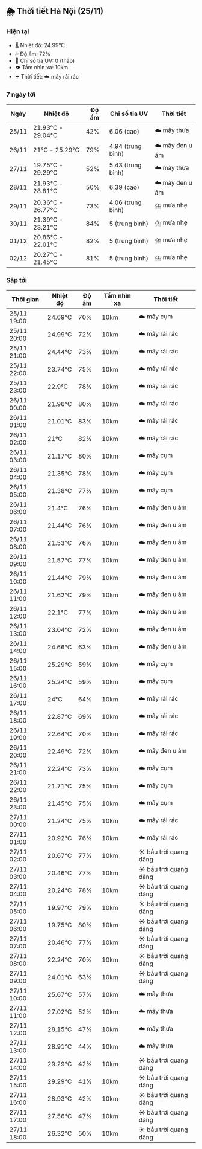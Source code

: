 ## 🌦️ Thời tiết Hà Nội (25/11)

### Hiện tại

- 🌡️ Nhiệt độ: 24.99℃
- 💦 Độ ẩm: 72%
- 🌟 Chỉ số tia UV: 0 (thấp)
- 👁️ Tầm nhìn xa: 10km
- ☂️ Thời tiết: ☁️ mây rải rác

### 7 ngày tới

| Ngày | Nhiệt độ | Độ ẩm | Chỉ số tia UV | Thời tiết |
| --- | --- | --- | --- | --- |
| 25/11 | 21.93℃ - 29.04℃ | 42% | 6.06 (cao) | ☁️ mây thưa |
| 26/11 | 21℃ - 25.29℃ | 79% | 4.94 (trung bình) | ☁️ mây đen u ám |
| 27/11 | 19.75℃ - 29.29℃ | 52% | 5.43 (trung bình) | ☁️ mây thưa |
| 28/11 | 21.93℃ - 28.81℃ | 50% | 6.39 (cao) | ☁️ mây đen u ám |
| 29/11 | 20.36℃ - 26.77℃ | 73% | 4.06 (trung bình) | ⛈️ mưa nhẹ |
| 30/11 | 21.39℃ - 23.21℃ | 84% | 5 (trung bình) | ⛈️ mưa nhẹ |
| 01/12 | 20.86℃ - 22.01℃ | 82% | 5 (trung bình) | ⛈️ mưa nhẹ |
| 02/12 | 20.27℃ - 21.45℃ | 81% | 5 (trung bình) | ⛈️ mưa nhẹ |

### Sắp tới

| Thời gian | Nhiệt độ | Độ ẩm | Tầm nhìn xa | Thời tiết |
| --- | --- | --- | --- | --- |
| 25/11 19:00 | 24.69℃ | 70% | 10km | ☁️ mây cụm |
| 25/11 20:00 | 24.99℃ | 72% | 10km | ☁️ mây rải rác |
| 25/11 21:00 | 24.44℃ | 73% | 10km | ☁️ mây rải rác |
| 25/11 22:00 | 23.74℃ | 75% | 10km | ☁️ mây rải rác |
| 25/11 23:00 | 22.9℃ | 78% | 10km | ☁️ mây rải rác |
| 26/11 00:00 | 21.96℃ | 80% | 10km | ☁️ mây rải rác |
| 26/11 01:00 | 21.01℃ | 83% | 10km | ☁️ mây rải rác |
| 26/11 02:00 | 21℃ | 82% | 10km | ☁️ mây rải rác |
| 26/11 03:00 | 21.17℃ | 80% | 10km | ☁️ mây cụm |
| 26/11 04:00 | 21.35℃ | 78% | 10km | ☁️ mây cụm |
| 26/11 05:00 | 21.38℃ | 77% | 10km | ☁️ mây cụm |
| 26/11 06:00 | 21.4℃ | 76% | 10km | ☁️ mây đen u ám |
| 26/11 07:00 | 21.44℃ | 76% | 10km | ☁️ mây đen u ám |
| 26/11 08:00 | 21.53℃ | 76% | 10km | ☁️ mây đen u ám |
| 26/11 09:00 | 21.57℃ | 77% | 10km | ☁️ mây đen u ám |
| 26/11 10:00 | 21.44℃ | 79% | 10km | ☁️ mây đen u ám |
| 26/11 11:00 | 21.62℃ | 79% | 10km | ☁️ mây đen u ám |
| 26/11 12:00 | 22.1℃ | 77% | 10km | ☁️ mây đen u ám |
| 26/11 13:00 | 23.04℃ | 72% | 10km | ☁️ mây đen u ám |
| 26/11 14:00 | 24.66℃ | 63% | 10km | ☁️ mây đen u ám |
| 26/11 15:00 | 25.29℃ | 59% | 10km | ☁️ mây cụm |
| 26/11 16:00 | 25.24℃ | 59% | 10km | ☁️ mây cụm |
| 26/11 17:00 | 24℃ | 64% | 10km | ☁️ mây rải rác |
| 26/11 18:00 | 22.87℃ | 69% | 10km | ☁️ mây rải rác |
| 26/11 19:00 | 22.64℃ | 70% | 10km | ☁️ mây rải rác |
| 26/11 20:00 | 22.49℃ | 72% | 10km | ☁️ mây đen u ám |
| 26/11 21:00 | 22.24℃ | 73% | 10km | ☁️ mây cụm |
| 26/11 22:00 | 21.71℃ | 75% | 10km | ☁️ mây cụm |
| 26/11 23:00 | 21.45℃ | 75% | 10km | ☁️ mây cụm |
| 27/11 00:00 | 21.24℃ | 75% | 10km | ☁️ mây rải rác |
| 27/11 01:00 | 20.92℃ | 76% | 10km | ☁️ mây rải rác |
| 27/11 02:00 | 20.67℃ | 77% | 10km | ☀️ bầu trời quang đãng |
| 27/11 03:00 | 20.46℃ | 77% | 10km | ☀️ bầu trời quang đãng |
| 27/11 04:00 | 20.24℃ | 78% | 10km | ☀️ bầu trời quang đãng |
| 27/11 05:00 | 19.97℃ | 79% | 10km | ☀️ bầu trời quang đãng |
| 27/11 06:00 | 19.75℃ | 80% | 10km | ☀️ bầu trời quang đãng |
| 27/11 07:00 | 20.46℃ | 77% | 10km | ☀️ bầu trời quang đãng |
| 27/11 08:00 | 22.24℃ | 70% | 10km | ☀️ bầu trời quang đãng |
| 27/11 09:00 | 24.01℃ | 63% | 10km | ☀️ bầu trời quang đãng |
| 27/11 10:00 | 25.67℃ | 57% | 10km | ☁️ mây thưa |
| 27/11 11:00 | 27.02℃ | 52% | 10km | ☁️ mây thưa |
| 27/11 12:00 | 28.15℃ | 47% | 10km | ☁️ mây thưa |
| 27/11 13:00 | 28.91℃ | 44% | 10km | ☁️ mây thưa |
| 27/11 14:00 | 29.29℃ | 42% | 10km | ☀️ bầu trời quang đãng |
| 27/11 15:00 | 29.29℃ | 41% | 10km | ☀️ bầu trời quang đãng |
| 27/11 16:00 | 28.93℃ | 42% | 10km | ☀️ bầu trời quang đãng |
| 27/11 17:00 | 27.56℃ | 47% | 10km | ☀️ bầu trời quang đãng |
| 27/11 18:00 | 26.32℃ | 50% | 10km | ☀️ bầu trời quang đãng |
